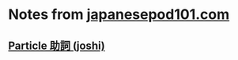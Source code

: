 # Notes from [japanesepod101.com](https://www.japanesepod101.com/)

## [Particle 助詞 (joshi)](particle.md)